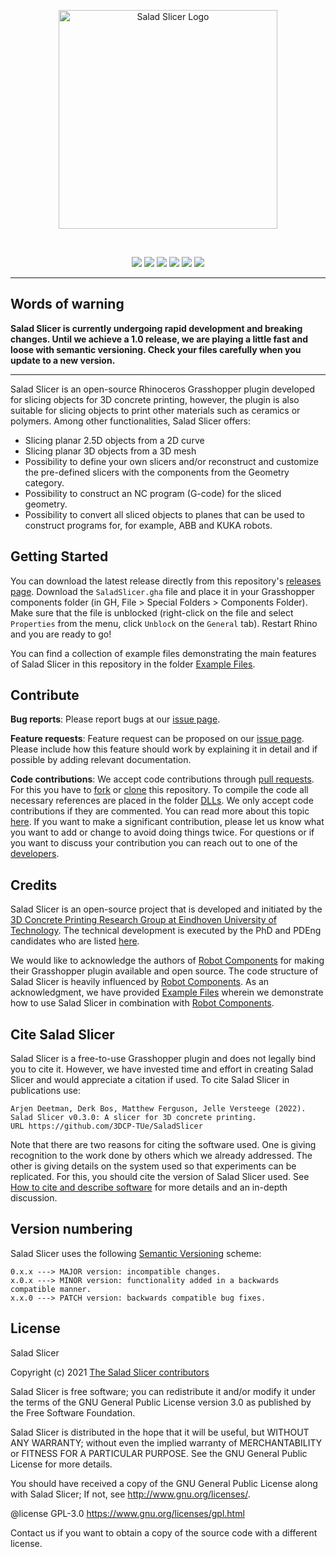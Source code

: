 <p align="center">
  <img src="https://user-images.githubusercontent.com/24313771/130939816-62267ff3-533c-462f-aed5-f12da5610828.png" width="350" title="Salad Slicer Logo">
</p>
  
  <br>
  
 <p align="center"> 
  <img src="https://img.shields.io/github/v/release/3DCP-TUe/SaladSlicer?label=stable&style=flat-square">
  <img src="https://img.shields.io/github/v/release/3DCP-TUe/SaladSlicer?label=latest&include_prereleases&style=flat-square">
  <img src="https://img.shields.io/github/downloads/3DCP-TUe/SaladSlicer/total?style=flat-square">
  <img src="https://img.shields.io/github/license/3DCP-TUe/SaladSlicer?style=flat-square">
  <img src="https://img.shields.io/github/issues-raw/3DCP-TUe/SaladSlicer?style=flat-square">
  <img src="https://img.shields.io/github/issues-closed-raw/3DCP-TUe/SaladSlicer?style=flat-square">
</p>

---
## Words of warning
**Salad Slicer is currently undergoing rapid development and breaking changes. Until we achieve a 1.0 release, we are playing a little fast and loose with semantic versioning. Check your files carefully when you update to a new version.**

---
Salad Slicer is an open-source Rhinoceros Grasshopper plugin developed for slicing objects for 3D concrete printing, however, the plugin is also suitable for slicing objects to print other materials such as ceramics or polymers. Among other functionalities, Salad Slicer offers: 

- Slicing planar 2.5D objects from a 2D curve
- Slicing planar 3D objects from a 3D mesh
- Possibility to define your own slicers and/or reconstruct and customize the pre-defined slicers with the components from the Geometry category. 
- Possibility to construct an NC program (G-code) for the sliced geometry. 
- Possibility to convert all sliced objects to planes that can be used to construct programs for, for example, ABB and KUKA robots. 

## Getting Started
You can download the latest release directly from this repository's [releases page](https://github.com/3DCP-TUe/SaladSlicer/releases). Download the `SaladSlicer.gha` file and place it in your Grasshopper components folder (in GH, File > Special Folders > Components Folder). Make sure that the file is unblocked (right-click on the file and select `Properties` from the menu, click `Unblock` on the `General` tab). Restart Rhino and you are ready to go!

You can find a collection of example files demonstrating the main features of Salad Slicer in this repository in the folder [Example Files](https://github.com/3DCP-TUe/SaladSlicer/tree/master/ExampleFiles). 

## Contribute

**Bug reports**: Please report bugs at our [issue page](https://github.com/3DCP-TUe/SaladSlicer/issues). 

**Feature requests**: Feature request can be proposed on our [issue page](https://github.com/3DCP-TUe/SaladSlicer/issues). Please include how this feature should work by explaining it in detail and if possible by adding relevant documentation.

**Code contributions**: We accept code contributions through [pull requests](https://help.github.com/en/github/collaborating-with-issues-and-pull-requests/about-pull-requests). For this you have to [fork](https://help.github.com/en/github/getting-started-with-github/fork-a-repo) or [clone](https://help.github.com/en/github/creating-cloning-and-archiving-repositories/cloning-a-repository) this repository. To compile the code all necessary references are placed in the folder [DLLs](https://github.com/3DCP-TUe/SaladSlicer/tree/master/DLLs). We only accept code contributions if they are commented. You can read more about this topic [here](https://docs.microsoft.com/en-us/dotnet/csharp/codedoc). If you want to make a significant contribution, please let us know what you want to add or change to avoid doing things twice. For questions or if you want to discuss your contribution you can reach out to one of the [developers](https://github.com/3DCP-TUe/SaladSlicer/graphs/contributors). 

## Credits
Salad Slicer is an open-source project that is developed and initiated by the [3D Concrete Printing Research Group at Eindhoven University of Technology](https://www.tue.nl/en/research/research-groups/structural-engineering-and-design/3d-concrete-printing/). The technical development is executed by the PhD and PDEng candidates who are listed [here](https://github.com/3DCP-TUe/SaladSlicer/graphs/contributors).

We would like to acknowledge the authors of [Robot Components](https://github.com/RobotComponents/RobotComponents) for making their Grasshopper plugin available and open source. The code structure of Salad Slicer is heavily influenced by [Robot Components](https://github.com/RobotComponents/RobotComponents). As an acknowledgment, we have provided [Example Files](https://github.com/3DCP-TUe/SaladSlicer/tree/master/ExampleFiles) wherein we demonstrate how to use Salad Slicer in combination with [Robot Components](https://github.com/RobotComponents/RobotComponents). 

## Cite Salad Slicer
Salad Slicer is a free-to-use Grasshopper plugin and does not legally bind you to cite it. However, we have invested time and effort in creating Salad Slicer and would appreciate a citation if used. To cite Salad Slicer in publications use:

```
Arjen Deetman, Derk Bos, Matthew Ferguson, Jelle Versteege (2022). 
Salad Slicer v0.3.0: A slicer for 3D concrete printing. 
URL https://github.com/3DCP-TUe/SaladSlicer
```

Note that there are two reasons for citing the software used. One is giving recognition to the work done by others which we already addressed. The other is giving details on the system used so that experiments can be replicated. For this, you should cite the version of Salad Slicer used. See [How to cite and describe software](https://software.ac.uk/how-cite-software) for more details and an in-depth discussion.

## Version numbering
Salad Slicer uses the following [Semantic Versioning](https://semver.org/) scheme: 

```
0.x.x ---> MAJOR version: incompatible changes. 
x.0.x ---> MINOR version: functionality added in a backwards compatible manner.  
x.x.0 ---> PATCH version: backwards compatible bug fixes.
```

## License
Salad Slicer

Copyright (c) 2021 [The Salad Slicer contributors](https://github.com/3DCP-TUe/SaladSlicer/graphs/contributors)

Salad Slicer is free software; you can redistribute it and/or modify it under the terms of the GNU General Public License version 3.0 as published by the Free Software Foundation. 

Salad Slicer is distributed in the hope that it will be useful, but WITHOUT ANY WARRANTY; without even the implied warranty of MERCHANTABILITY or FITNESS FOR A PARTICULAR PURPOSE. See the GNU General Public License for more details.

You should have received a copy of the GNU General Public License along with Salad Slicer; If not, see <http://www.gnu.org/licenses/>.

@license GPL-3.0 <https://www.gnu.org/licenses/gpl.html>

Contact us if you want to obtain a copy of the source code with a different license. 

